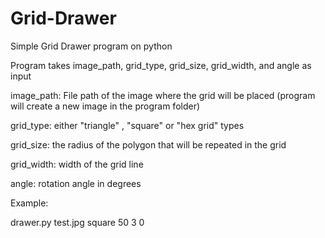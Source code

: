 # Grid-Drawer
Simple Grid Drawer program on python

Program takes image_path, grid_type, grid_size, grid_width, and angle as input


image_path: File path of the image where the grid will be placed (program will create a new image in the program folder)

grid_type: either "triangle" , "square" or "hex grid" types

grid_size: the radius of the polygon that will be repeated in the grid

grid_width: width of the grid line

angle: rotation angle in degrees


Example:

drawer.py test.jpg square 50 3 0
